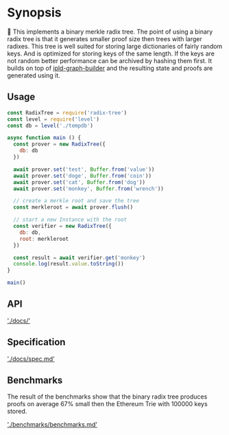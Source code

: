 # Synopsis

:evergreen_tree:  This implements a binary merkle radix tree. The point of using a binary radix
tree is that it generates smaller proof size then trees with larger radixes.
This tree is well suited for storing large dictionaries of fairly random keys.
And is optimized for storing keys of the same length. If the keys are not
random better performance can be archived by hashing them first. It builds on
top of [ipld-graph-builder](https://github.com/ipld/js-ipld-graph-builder)
and the resulting state and proofs are generated using it.

## Usage

```javascript
const RadixTree = require('radix-tree')
const level = require('level')
const db = level('./tempdb')

async function main () {
  const prover = new RadixTree({
    db: db
  })

  await prover.set('test', Buffer.from('value'))
  await prover.set('doge', Buffer.from('coin'))
  await prover.set('cat', Buffer.from('dog'))
  await prover.set('monkey', Buffer.from('wrench'))

  // create a merkle root and save the tree
  const merkleroot = await prover.flush()

  // start a new Instance with the root
  const verifier = new RadixTree({
    db: db,
    root: merkleroot
  })

  const result = await verifier.get('monkey')
  console.log(result.value.toString())
}

main()
```
## API
['./docs/'](./docs/index.md)

## Specification
['./docs/spec.md'](./docs/spec.md)

## Benchmarks
The result of the benchmarks show that the binary radix tree produces proofs on
average 67% small then the Ethereum Trie with 100000 keys stored.

['./benchmarks/benchmarks.md'](./benchmark/results.md)